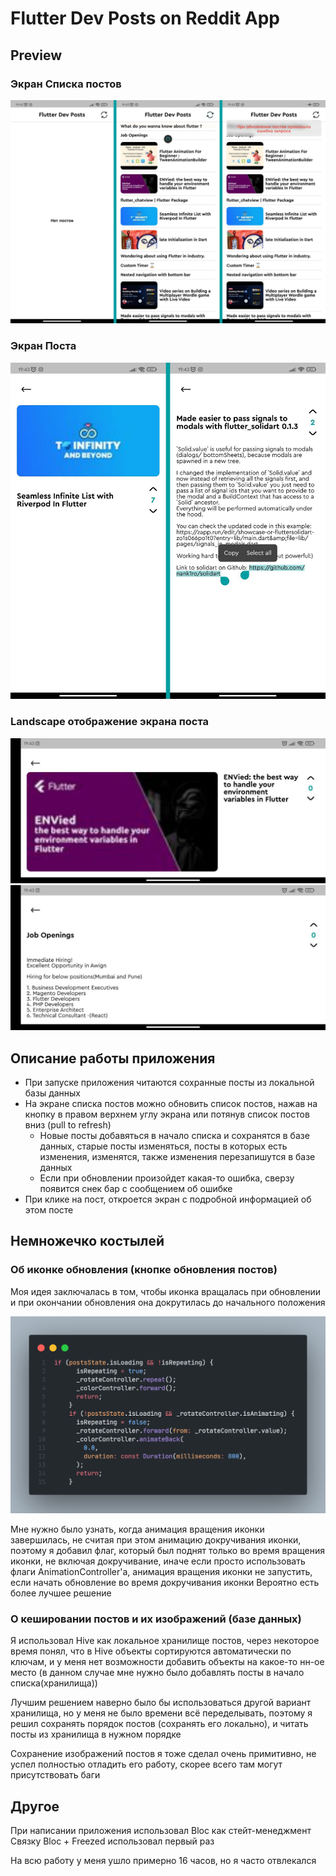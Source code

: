 # Flutter Dev Posts on Reddit App

## Preview

### Экран Списка постов
![three post list images](/docs/post-list-big.png)

### Экран Поста
![two post page images](/docs/post-page-big.png)

### Landscape отображение экрана поста
![post page with image landscape](/docs/post-page-with-image-landscape.jpg)
![post page without image landscape](/docs/post-page-without-image-landscape.jpg)

## Описание работы приложения

- При запуске приложения читаются сохранные посты из локальной базы данных
- На экране списка постов можно обновить список постов, нажав на кнопку в правом верхнем углу экрана или потянув список постов вниз (pull to refresh)
	- Новые посты добавяться в начало списка и сохранятся в базе данных, старые посты изменяться, посты в которых есть изменения, изменятся, также изменения перезапишутся в базе данных
	- Если при обновлении произойдет какая-то ошибка, сверзу появится снек бар с сообщением об ошибке
- При клике на пост, откроется экран с подробной информацией об этом посте

## Немножечко костылей

### Об иконке обновления (кнопке обновления постов)

Моя идея заключалась в том, чтобы иконка вращалась при обновлении и при окончании обновления она докрутилась до начального положения

![update button code](/docs/update-button-crutch.png)

Мне нужно было узнать, когда анимация вращения иконки завершилась, не считая при этом анимацию докручивания иконки, поэтому я добавил флаг, который был поднят только во время вращения иконки, не включая докручивание, иначе если просто использовать флаги AnimationController'a, анимация вращения иконки не запустить, если начать обновление во время докручивания иконки
Вероятно есть более лучшее решение
### О кешировании постов и их изображений (базе данных)

Я использовал Hive как локальное хранилище постов, через некоторое время понял, что в Hive объекты сортируются автоматически по ключам, и у меня нет возможности добавить объекты на какое-то нн-ое место (в данном случае мне нужно было добавлять посты в начало списка(хранилища))

Лучшим решением наверно было бы использоваться другой вариант хранилища, но у меня не было времени всё переделывать, поэтому я решил сохранять порядок постов (сохранять его локально), и читать посты из хранилища в нужном порядке

Сохранение изображений постов я тоже сделал очень примитивно, не успел полностью отладить его работу, скорее всего там могут присутствовать баги

## Другое

При написании приложения использовал Bloc как стейт-менеджмент
Связку Bloc + Freezed использовал первый раз

На всю работу у меня ушло примерно 16 часов, но я часто отвлекался